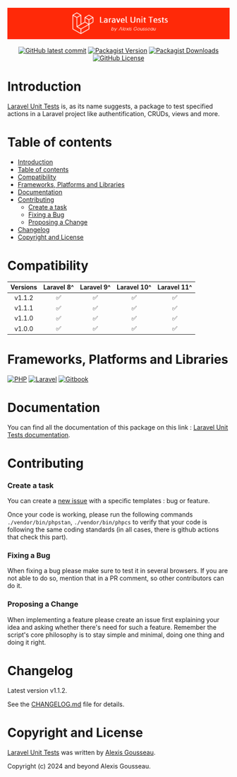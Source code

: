 <div align="center">

[![Banner of the github account](./assets/images/github-visual.png)](https://packagist.org/packages/alexis-gss/laravel-unit-tests)

[![GitHub latest commit](https://img.shields.io/github/last-commit/alexis-gss/laravel-unit-tests?color=ff2908&style=for-the-badge)](https://github.com/alexis-gss/laravel-unit-tests/commit/master)
[![Packagist Version](https://img.shields.io/packagist/v/alexis-gss/laravel-unit-tests?color=ff2908&style=for-the-badge)](https://packagist.org/packages/alexis-gss/laravel-unit-tests)
[![Packagist Downloads](https://img.shields.io/packagist/dt/alexis-gss/laravel-unit-tests?color=ff2908&style=for-the-badge)](https://packagist.org/packages/alexis-gss/laravel-unit-tests)
[![GitHub License](https://img.shields.io/github/license/alexis-gss/laravel-unit-tests?color=ff2908&style=for-the-badge)](https://github.com/alexis-gss/laravel-unit-tests/blob/master/LICENSE)

</div>

# Introduction
[Laravel Unit Tests](https://packagist.org/packages/alexis-gss/laravel-unit-tests) is, as its name suggests, a package to test specified actions in a Laravel project like authentification, CRUDs, views and more.

# Table of contents
- [Introduction](#introduction)
- [Table of contents](#table-of-contents)
- [Compatibility](#compatibility)
- [Frameworks, Platforms and Libraries](#frameworks-platforms-and-libraries)
- [Documentation](#documentation)
- [Contributing](#contributing)
    - [Create a task](#create-a-task)
    - [Fixing a Bug](#fixing-a-bug)
    - [Proposing a Change](#proposing-a-change)
- [Changelog](#changelog)
- [Copyright and License](#copyright-and-license)

# Compatibility

|   Versions  | Laravel 8^  | Laravel 9^  | Laravel 10^ | Laravel 11^ |
| :---------: | :---------: | :---------: | :---------: | :---------: |
|    v1.1.2   |      ✅     |      ✅     |      ✅     |      ✅     |
|    v1.1.1   |      ✅     |      ✅     |      ✅     |      ✅     |
|    v1.1.0   |      ✅     |      ✅     |      ✅     |      ✅     |
|    v1.0.0   |      ✅     |      ✅     |      ✅     |      ✅     |

# Frameworks, Platforms and Libraries

[![PHP](https://img.shields.io/badge/php-%23777BB4.svg?style=for-the-badge&logo=php&logoColor=white)](https://www.php.net/)
[![Laravel](https://img.shields.io/badge/laravel-%23FF2D20.svg?style=for-the-badge&logo=laravel&logoColor=white)](https://laravel.com/docs/master)
[![Gitbook](https://img.shields.io/badge/GitBook-7B36ED?style=for-the-badge&logo=gitbook&logoColor=white)](https://www.gitbook.com/)

# Documentation

You can find all the documentation of this package on this link : [Laravel Unit Tests documentation](https://docs-laravel-unit-tests.alexis-gousseau.com).

# Contributing

### Create a task

You can create a [new issue](https://github.com/alexis-gss/laravel-unit-tests/issues/new/choose) with a specific templates : bug or feature.

Once your code is working, please run the following commands `./vendor/bin/phpstan`, `./vendor/bin/phpcs` to verify that your code is following the same coding standards (in all cases, there is github actions that check this part).

### Fixing a Bug

When fixing a bug please make sure to test it in several browsers. If you are not able to do so, mention that in a PR comment, so other contributors can do it.

### Proposing a Change

When implementing a feature please create an issue first explaining your idea and asking whether there's need for such a feature. Remember the script's core philosophy is to stay simple and minimal, doing one thing and doing it right.

# Changelog

Latest version v1.1.2.

See the [CHANGELOG.md](CHANGELOG.md) file for details.

# Copyright and License

[Laravel Unit Tests](https://packagist.org/packages/alexis-gss/laravel-unit-tests) was written by [Alexis Gousseau](https://github.com/alexis-gss).

Copyright (c) 2024 and beyond Alexis Gousseau.
